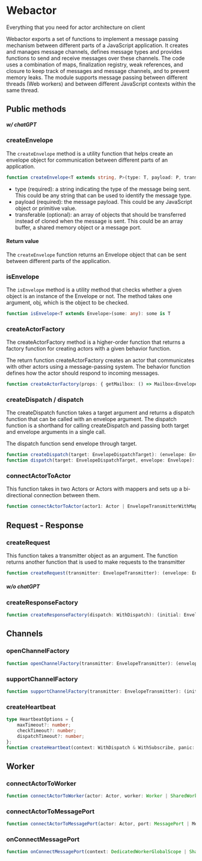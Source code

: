 # Webactor
Everything that you need for actor architecture on client

Webactor exports a set of functions to implement a message passing mechanism between different parts of a JavaScript application. It creates and manages message channels, defines message types and provides functions to send and receive messages over these channels. The code uses a combination of maps, finalization registry, weak references, and closure to keep track of messages and message channels, and to prevent memory leaks. The module supports message passing between different threads (Web workers) and between different JavaScript contexts within the same thread.

## Public methods

##### w/ chatGPT

### createEnvelope
The `createEnvelope` method is a utility function that helps create an envelope object for communication between different parts of an application.

```typescript
function createEnvelope<T extends string, P>(type: T, payload: P, transferable?: undefined | Transferable[]): Envelope<T, P>
```
* type (required): a string indicating the type of the message being sent. This could be any string that can be used to identify the message type.
* payload (required): the message payload. This could be any JavaScript object or primitive value.
* transferable (optional): an array of objects that should be transferred instead of cloned when the message is sent. This could be an array buffer, a shared memory object or a message port.

#### Return value
The `createEnvelope` function returns an Envelope object that can be sent between different parts of the application.

### isEnvelope

The `isEnvelope` method is a utility method that checks whether a given object is an instance of the Envelope or not. The method takes one argument, obj, which is the object to be checked.

```typescript
function isEnvelope<T extends Envelope>(some: any): some is T
```

### createActorFactory
The createActorFactory method is a higher-order function that returns a factory function for creating actors with a given behavior function.

The return function createActorFactory creates an actor that communicates with other actors using a message-passing system. The behavior function defines how the actor should respond to incoming messages.


```typescript
function createActorFactory(props: { getMailbox: () => Mailbox<Envelope>; }): (name: string, constructor: ActorConstructor) => Actor;
```

### createDispatch / dispatch
The createDispatch function takes a target argument and returns a dispatch function that can be called with an envelope argument. The dispatch function is a shorthand for calling createDispatch and passing both target and envelope arguments in a single call.

The dispatch function send envelope through target.
```typescript
function createDispatch(target: EnvelopeDispatchTarget): (envelope: Envelope) => void
function dispatch(target: EnvelopeDispatchTarget, envelope: Envelope): void
```

### connectActorToActor
This function takes in two Actors or Actors with mappers and sets up a bi-directional connection between them.
```typescript
function connectActorToActor(actor1: Actor | EnvelopeTransmitterWithMapper<Actor>, actor2: Actor | EnvelopeTransmitterWithMapper<Actor>): Function;
```

## Request - Response
### createRequest
This function takes a transmitter object as an argument. The function returns another function that is used to make requests to the transmitter
```typescript
function createRequest(transmitter: EnvelopeTransmitter): (envelope: Envelope, onResponse: SubscribeCallback) => Function;
```

##### w/o chatGPT
### createResponseFactory
```typescript
function createResponseFactory(dispatch: WithDispatch): (initial: Envelope) => (envelope: Envelope) => void;
```

## Channels
### openChannelFactory
```typescript
function openChannelFactory(transmitter: EnvelopeTransmitter): (envelope: Envelope, onOpenChannel: (context: OpenChanelContext) => void | Function) => () => void;
```

### supportChannelFactory
```typescript
function supportChannelFactory(transmitter: EnvelopeTransmitter): (initial: Envelope, onOpenChannel: (context: SupportChanelContext) => void | Function) => () => void;
```

### createHeartbeat
```typescript
type HeartbeatOptions = {
    maxTimeout?: number;
    checkTimeout?: number;
    dispatchTimeout?: number;
};
function createHeartbeat(context: WithDispatch & WithSubscribe, panic: (timeout: number) => void, options?: HeartbeatOptions): () => void;
```

## Worker
### connectActorToWorker
```typescript
function connectActorToWorker(actor: Actor, worker: Worker | SharedWorker): Promise<() => void>;
```
<!--
### connectWorkerToWorker
```typescript
function connectWorkerToWorker(
    worker1: { name: string; worker: Worker | SharedWorker; },
    worker2: { name: string; worker: Worker | SharedWorker; }
): Promise<() => void>;
```
-->
### connectActorToMessagePort
```typescript
function connectActorToMessagePort(actor: Actor, port: MessagePort | MessagePortName): Function;
```
### onConnectMessagePort
```typescript
function onConnectMessagePort(context: DedicatedWorkerGlobalScope | SharedWorkerGlobalScope, callback: (name: MessagePortName) => unknown | Function): VoidFunction;
```
